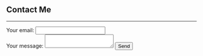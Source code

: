 ## Contact Me

---


<!-- modify this form HTML and place wherever you want your form -->
<form
  action="https://formspree.io/f/xbjqplnd"
  method="POST"
>
  <label>
    Your email:
    <input type="email" name="_replyto">
  </label><br>
  <label>
    Your message:
    <textarea name="message"></textarea>
  </label>
  <!-- your other form fields go here -->
  <button type="submit">Send</button>
</form>
